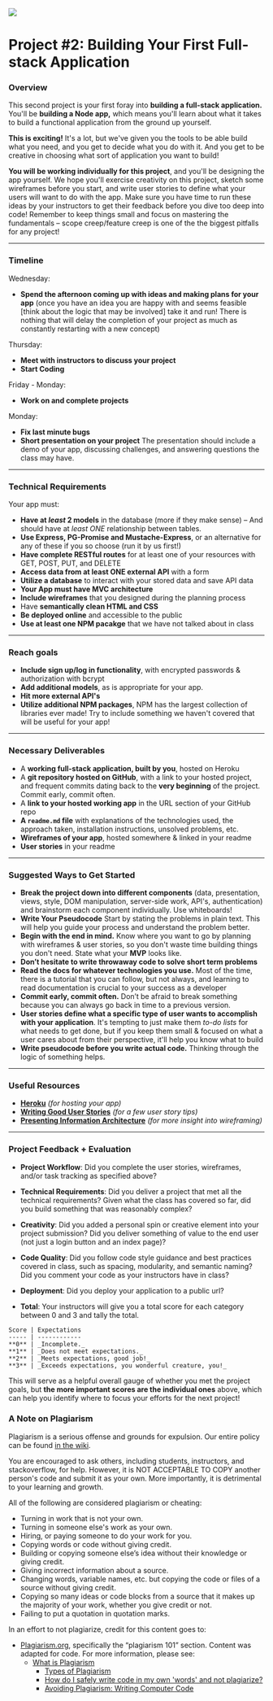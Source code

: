 ![](https://ga-dash.s3.amazonaws.com/production/assets/logo-9f88ae6c9c3871690e33280fcf557f33.png)
# Project #2: Building Your First Full-stack Application

### Overview

This second project is your first foray into **building a full-stack application.** You'll be **building a Node app,** which means you'll learn about what it takes to build a functional application from the ground up yourself.

**This is exciting!** It's a lot, but we've given you the tools to be able build what you need, and you get to decide what you do with it. And you get to be creative in choosing what sort of application you want to build!

**You will be working individually for this project**, and you'll be designing the app yourself. We hope you'll exercise creativity on this project, sketch some wireframes before you start, and write user stories to define what your users will want to do with the app. Make sure you have time to run these ideas by your instructors to get their feedback before you dive too deep into code! Remember to keep things small and focus on mastering the fundamentals – scope creep/feature creep is one of the the biggest pitfalls for any project!

---

### Timeline

Wednesday:
* **Spend the afternoon coming up with ideas and making plans for your app** (once you have an idea you are happy with and seems feasible [think about the logic that may be involved] take it and run! There is nothing that will delay the completion of your project as much as constantly restarting with a new concept)

Thursday:
* **Meet with instructors to discuss your project** 
* **Start Coding**

Friday - Monday:
* **Work on and complete projects**

Monday:
* **Fix last minute bugs**
* **Short presentation on your project** The presentation should include a demo of your app, discussing challenges, and answering questions the class may have.

---

### Technical Requirements

Your app must:

* **Have at _least_ 2 models** in the database (more if they make sense) – And should have at _least_ _ONE_ relationship between tables. 
* **Use Express, PG-Promise and Mustache-Express**, or an alternative for any of these if you so choose (run it by us first!)
* **Have complete RESTful routes** for at least one of your resources with GET, POST, PUT, and DELETE
* **Access data from at least ONE external API** with a form
* **Utilize a database** to interact with your stored data and save API data
* **Your App must have MVC architecture**
* **Include wireframes** that you designed during the planning process
* Have **semantically clean HTML and CSS**
* **Be deployed online** and accessible to the public
* **Use at least one NPM pacakge** that we have not talked about in class

---

### Reach goals
* **Include sign up/log in functionality**, with encrypted passwords & authorization with bcrypt
* **Add additional models**, as is appropriate for your app.
* **Hit more external API's**
* **Utilize additional NPM packages**, NPM has the largest collection of libraries ever made! Try to include something we haven't covered that will be useful for your app!

---
### Necessary Deliverables

* A **working full-stack application, built by you**, hosted on Heroku
* A **git repository hosted on GitHub**, with a link to your hosted project,  and frequent commits dating back to the **very beginning** of the project. Commit early, commit often.
* A **link to your hosted working app** in the URL section of your GitHub repo
* **A ``readme.md`` file** with explanations of the technologies used, the approach taken, installation instructions, unsolved problems, etc.
* **Wireframes of your app**, hosted somewhere & linked in your readme
* **User stories** in your readme

---

### Suggested Ways to Get Started

* **Break the project down into different components** (data, presentation, views, style, DOM manipulation, server-side work, API's, authentication) and brainstorm each component individually. Use whiteboards!
* **Write Your Pseudocode** Start by stating the problems in plain text. This will help you guide your process and understand the problem better.
* **Begin with the end in mind.** Know where you want to go by planning with wireframes & user stories, so you don't waste time building things you don't need. State what your **MVP** looks like.
* **Don’t hesitate to write throwaway code to solve short term problems**
* **Read the docs for whatever technologies you use.** Most of the time, there is a tutorial that you can follow, but not always, and learning to read documentation is crucial to your success as a developer
* **Commit early, commit often.** Don’t be afraid to break something because you can always go back in time to a previous version.
* **User stories define what a specific type of user wants to accomplish with your application**. It's tempting to just make them _to-do lists_ for what needs to get done, but if you keep them small & focused on what a user cares about from their perspective, it'll help you know what to build
* **Write pseudocode before you write actual code.** Thinking through the logic of something helps.

---

### Useful Resources

* **[Heroku](http://www.heroku.com)** _(for hosting your app)_
* **[Writing Good User Stories](http://www.mariaemerson.com/user-stories/)** _(for a few user story tips)_
* **[Presenting Information Architecture](http://webstyleguide.com/wsg3/3-information-architecture/4-presenting-information.html)** _(for more insight into wireframing)_

---

### Project Feedback + Evaluation

* __Project Workflow__: Did you complete the user stories, wireframes, and/or task tracking as specified above?

* __Technical Requirements__: Did you deliver a project that met all the technical requirements? Given what the class has covered so far, did you build something that was reasonably complex?

* __Creativity__: Did you added a personal spin or creative element into your project submission? Did you deliver something of value to the end user (not just a login button and an index page)?

* __Code Quality__: Did you follow code style guidance and best practices covered in class, such as spacing, modularity, and semantic naming? Did you comment your code as your instructors have in class?

* __Deployment__: Did you deploy your application to a public url?

* __Total__: Your instructors will give you a total score for each category between 0 and 3 and tally the total.

```
Score | Expectations
----- | ------------
**0** | _Incomplete._
**1** | _Does not meet expectations._
**2** | _Meets expectations, good job!_
**3** | _Exceeds expectations, you wonderful creature, you!_
```
 This will serve as a helpful overall gauge of whether you met the project goals, but __the more important scores are the individual ones__ above, which can help you identify where to focus your efforts for the next project!

### A Note on Plagiarism

Plagiarism is a serious offense and grounds for expulsion. Our entire policy can be found [in the wiki](https://github.com/ga-students/wdi-nyc-purple-rain-students/wiki/General-Assembly-Plagiarism-Policy).

You are encouraged to ask others, including students, instructors, and stackoverflow, for help. However, it is NOT ACCEPTABLE TO COPY another person's code and submit it as your own. More importantly, it is detrimental to your learning and growth.

All of the following are considered plagiarism or cheating:
* Turning in work that is not your own.
* Turning in someone else's work as your own.
* Hiring, or paying someone to do your work for you.
* Copying words or code without giving credit.
* Building or copying someone else’s idea without their knowledge or giving credit.
* Giving incorrect information about a source.
* Changing words, variable names, etc. but copying the code or files of a source without giving credit.
* Copying so many ideas or code blocks from a source that it makes up the majority of your work, whether you give credit or not.
* Failing to put a quotation in quotation marks.

In an effort to not plagiarize, credit for this content goes to:
* [Plagiarism.org](http://plagiarism.org/), specifically the “plagiarism 101” section.  Content was adapted for code.  For more information, please see:
  * [What is Plagiarism](http://www.plagiarism.org/plagiarism-101/what-is-plagiarism)
    * [Types of Plagiarism](http://www.plagiarism.org/plagiarism-101/types-of-plagiarism)
    * [How do I safely write code in my own 'words' and not plagiarize?](http://programmers.stackexchange.com/questions/80167/how-do-i-safely-write-code-in-my-own-words-and-not-plagiarize)
    * [Avoiding Plagiarism:  Writing Computer Code](http://www.upenn.edu/academicintegrity/ai_computercode.html)
